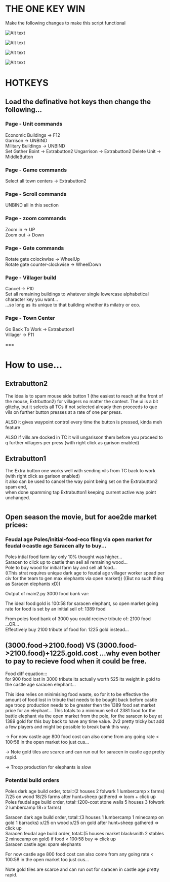# THE ONE KEY WIN

Make the following changes to make this script functional

![Alt text](image.png)  
  
![Alt text](image-1.png)  
  
![Alt text](image-2.png)  
  
![Alt text](image-3.png)  
  
  
# HOTKEYS  
## Load the definative hot keys then change the following...  
  
### Page - Unit commands  
Economic Buildings -> F12  
Garrison -> UNBIND  
Military Buildings -> UNBIND  
Set Gather Boint -> Extrabutton2 
Ungarrison -> Extrabutton2 
Delete Unit -> MiddleButton
  
### Page - Game commands  
Select all town centers -> Extrabutton2  
  
### Page - Scroll commands  
UNBIND all in this section  
  
### Page - zoom commands  
Zoom in -> UP  
Zoom out -> Down  
  
### Page - Gate commands  
Rotate gate colockwise -> WheelUp  
Rotate gate counter-clockwise -> WheelDown  
  
### Page - Villager build  
Cancel -> F10  
Set all remaining buildings to whatever single lowercase alphabetical character key you want...  
...so long as its unique to that building whether its milatry or eco.  

### Page - Town Center  
Go Back To Work -> Extrabutton1  
Villager -> F11  

===

# How to use...
## Extrabutton2  
The idea is to spam mouse side button 1 (the easiest to reach at the front of the mouse, Extrbutton2) for villagers no matter the context.
The ui is a bit glitchy, but it selects all TCs if not selected already then proceeds to que vils on further button presses at a rate of one per press.  
  
ALSO it gives waypoint control every time the button is pressed, kinda meh feature    
  
ALSO if vills are docked in TC it will ungarisson them before you proceed to q further villagers per press (with right click as garison enabled)
  
## Extrabutton1  
The Extra button one works well with sending vils from TC back to work (with right click as garison enabled)  
it also can be used to cancel the way point being set on the Extrabutton2 spam end,  
when done spamming tap Extrabutton1 keeping current active way point unchanged.  

  #  
  #  

## Open season the movie, but for aoe2de market prices:  
### Feudal age Poles/initial-food-eco fling via open market for feudal->castle age Saracen ally to buy...      
Poles intial food farm lay only 10% thought was higher...  
Saracen to click up to castle then sell all remaining wood...  
Pole to buy wood for initial farm lay and sell all food...  
((This strat requires unique dark age to feudal age villager worker spead per civ for the team to gen max elephants via open market)) ((But no such thing as Saracen elephants xD))        
  
Output of main2.py 3000 food bank var:    
  
The ideal food:gold is 100:58 for saracen elephant, so open market going rate for food is set by an initial sell of: 1389 food  
  
From poles food bank of 3000 you could recieve tribute of: 2100 food  
...OR...  
Effectively buy 2100 tribute of food for: 1225 gold instead... 
## (3000.food->2100.food) VS (3000.food->2100.food)+1225.gold.cost  ...why even bother to pay to recieve food when it could be free.      
Food diff equation:::  
for 900 food lost in 3000 tribute its actually worth 525 its weight in gold to the castle age saracen elephant...   
  
This idea relies on minimising food waste, so for it to be effective the amount of food lost in tribute that needs to be bought back before castle age troop production needs to be greater then the 1389 food set market price for an elephant... This totals to a minimum sell of 2381 food for the battle elephant via the open market from the pole, for the saracen to buy at 1389 gold for this buy back to have any time value. 2v2 pretty tricky but add a few players and might be possible to break bank this way.             
   
-> For now castle age 800 food cost can also come from any going rate < 100:58 in the open market too just cus...    
  
-> Note gold tiles are scarce and can run out for saracen in castle age pretty rapid.  
  
-> Troop production for elephants is slow  
  
### Potential build orders  
Poles dark age build order, total::(2 houses 2 folwark 1 lumbercamp x farms) 7/25 on wood 18/25 farms after hunt+sheep   gathered => loom + click up  
Poles feudal age build order, total::(200-cost stone walls 5 houses 3 folwork 2 lumbercamp 18+x farms)     
  
Saracen dark age build order, total::(3 houses 1 lumbercamp 1 minecamp on gold 1 barracks) x/25 on wood x/25 on gold after hunt+sheep gathered => click up  
Saracen feudal age build order, total::(5 houses market blacksmith 2 stables 2 minecamp on gold) if food < 100:58 buy => click up   
Saracen castle age: spam elephants  

For now castle age 800 food cost can also come from any going rate < 100:58 in the open market too just cus...    
  
Note gold tiles are scarce and can run out for saracen in castle age pretty rapid.


  
